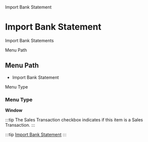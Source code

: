 
Import Bank Statement
# Import Bank Statement


Import Bank Statements

Menu Path
## Menu Path



- Import Bank Statement

Menu Type
### Menu Type

**Window**

:::tip
The Sales Transaction checkbox indicates if this item is a Sales Transaction.
:::

:::tip
[Import Bank Statement](functional-guide/window/window-import-bank-statement.md)
:::